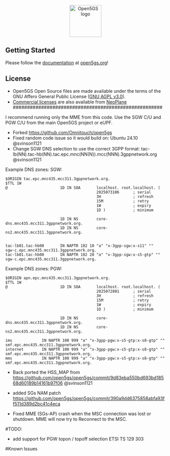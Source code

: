 <p align="center"><a href="https://open5gs.org" target="_blank" rel="noopener noreferrer"><img width="100" src="https://open5gs.org/assets/img/open5gs-logo-only.png" alt="Open5GS logo"></a></p>

## Getting Started

Please follow the [documentation](https://open5gs.org/open5gs/docs/) at [open5gs.org](https://open5gs.org/)!



## License

- Open5GS Open Source files are made available under the terms of the GNU Affero General Public License ([GNU AGPL v3.0](https://www.gnu.org/licenses/agpl-3.0.html)).
- [Commercial licenses](https://open5gs.org/open5gs/support/) are also available from [NeoPlane](https://neoplane.io/)
#####################################################

I recommend running only the MME from this code. Use the SGW C/U and PGW C/U from the main Open5GS project or eUPF.
* Forked https://github.com/Omnitouch/open5gs 
* Fixed random code issue so it would build on:  Ubuntu 24.10 @svinson1121
* Change SGW DNS selection to use the correct 3GPP format: tac-lb(NN).tac-hb(NN).tac.epc.mnc(NN(N)).mcc(NNN).3gppnetwork.org @svinson1121
  




Example DNS zones:
SGW:
```
$ORIGIN tac.epc.mnc435.mcc311.3gppnetwork.org.
$TTL 1W
@                       1D IN SOA       localhost. root.localhost. (
                                        2025073106      ; serial
                                        3H              ; refresh
                                        15M             ; retry
                                        1W              ; expiry
                                        1D )            ; minimum

                        1D IN NS        core-dns.mnc435.mcc311.3gppnetwork.org.
                        1D IN NS        core-ns2.mnc435.mcc311.3gppnetwork.org.


tac-lb01.tac-hb00       IN NAPTR 102 10 "a" "x-3gpp-sgw:x-s11" ""    sgw-c.epc.mnc435.mcc311.3gppnetwork.org.
tac-lb01.tac-hb00       IN NAPTR 102 20 "a" "x-3gpp-sgw:x-s5-gtp" ""  sgw-c.epc.mnc435.mcc311.3gppnetwork.org.
```



Example DNS zones: PGW:
```
$ORIGIN apn.epc.mnc435.mcc311.3gppnetwork.org.
$TTL 1W
@                       1D IN SOA       localhost. root.localhost. (
                                        2025072801      ; serial
                                        3H              ; refresh
                                        15M             ; retry
                                        1W              ; expiry
                                        1D )            ; minimum

                        1D IN NS        core-dns.mnc435.mcc311.3gppnetwork.org.
                        1D IN NS        core-ns2.mnc435.mcc311.3gppnetwork.org.

ims             IN NAPTR 100 999 "a" "x-3gpp-pgw:x-s5-gtp:x-s8-gtp" "" smf.epc.mnc435.mcc311.3gppnetwork.org.
internet        IN NAPTR 100 999 "a" "x-3gpp-pgw:x-s5-gtp:x-s8-gtp" "" smf.epc.mnc435.mcc311.3gppnetwork.org.
mms             IN NAPTR 100 999 "a" "x-3gpp-pgw:x-s5-gtp:x-s8-gtp" "" smf.epc.mnc435.mcc311.3gppnetwork.org.
```



* Back ported the HSS_MAP  from https://github.com/open5gs/open5gs/commit/9d83eba550bd693bd18568d60189b14161b97f06      @svinson1121

* added SGs NAM patch https://github.com/open5gs/open5gs/commit/390a9dd6375858abfa93ff511d389d2bc41c4eca

* Fixed MME (SGs-AP) crash when the MSC connection was lost or shutdown. MME will now try to Reconnect to the MSC.

#TODO:
* add support for PGW topon / topoff selection ETSI TS 129 303
  
#Known Issues


